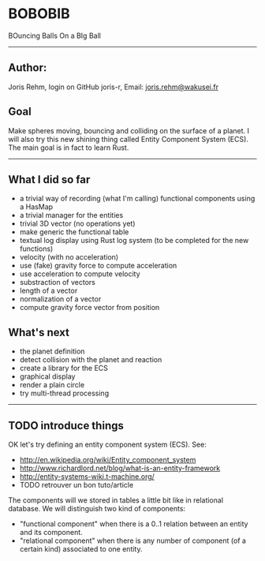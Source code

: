 

# BOBOBIB
          
BOuncing Balls On a BIg Ball


 -------------------------------------------------------------

## Author:

  Joris Rehm, 
  login on GitHub joris-r, 
  Email: joris.rehm@wakusei.fr

## Goal

Make spheres moving, bouncing and colliding on the
surface of a planet. I will also try this new shining
thing called Entity Component System (ECS). The main
goal is in fact to learn Rust.

 -------------------------------------------------------------
 
## What I did so far

  - a trivial way of recording (what I'm calling)
    functional components using a HasMap
  - a trivial manager for the entities
  - trivial 3D vector (no operations yet)
  - make generic the functional table
  - textual log display using Rust log system
    (to be completed for the new functions)
  - velocity (with no acceleration)
  - use (fake) gravity force to compute acceleration
  - use acceleration to compute velocity
  - substraction of vectors
  - length of a vector
  - normalization of a vector
  - compute gravity force vector from position

## What's next
  - the planet definition
  - detect collision with the planet and reaction
  - create a library for the ECS
  - graphical display
  - render a plain circle
  - try multi-thread processing

 -------------------------------------------------------------

## TODO introduce things

OK let's try defining an entity component system (ECS).
See:
  - http://en.wikipedia.org/wiki/Entity_component_system
  - http://www.richardlord.net/blog/what-is-an-entity-framework
  - http://entity-systems-wiki.t-machine.org/
  - TODO retrouver un bon tuto/article

The components will we stored in tables a little bit like in
relational database.
We will distinguish two kind of components:
  - "functional component" when there is a 0..1 relation between an entity
    and its component.
  - "relational component" when there is any number of component (of
    a certain kind) associated to one entity.
